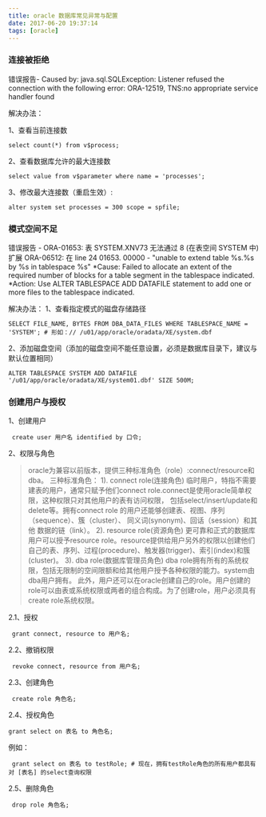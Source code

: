 ```yaml
---
title: oracle 数据库常见异常与配置
date: 2017-06-20 19:37:14
tags: [oracle]
---
```


### 连接被拒绝

错误报告-
Caused by: java.sql.SQLException: Listener refused the connection with the following error:
ORA-12519, TNS:no appropriate service handler found

解决办法：

1、查看当前连接数
```
select count(*) from v$process;
```
2、查看数据库允许的最大连接数
```
select value from v$parameter where name = 'processes';
```
3、修改最大连接数（重启生效）:
```
alter system set processes = 300 scope = spfile;
```

### 模式空间不足

错误报告 -
ORA-01653: 表 SYSTEM.XNV73 无法通过 8 (在表空间 SYSTEM 中) 扩展
ORA-06512: 在 line 24
01653. 00000 -  "unable to extend table %s.%s by %s in tablespace %s"
*Cause:    Failed to allocate an extent of the required number of blocks for
           a table segment in the tablespace indicated.
*Action:   Use ALTER TABLESPACE ADD DATAFILE statement to add one or more
           files to the tablespace indicated.


解决办法：
1、查看指定模式的磁盘存储路径
```
SELECT FILE_NAME, BYTES FROM DBA_DATA_FILES WHERE TABLESPACE_NAME = 'SYSTEM'; # 形如：// /u01/app/oracle/oradata/XE/system.dbf
```
2、添加磁盘空间（添加的磁盘空间不能任意设置，必须是数据库目录下，建议与默认位置相同）
```
ALTER TABLESPACE SYSTEM ADD DATAFILE '/u01/app/oracle/oradata/XE/system01.dbf' SIZE 500M;
```



### 创建用户与授权

1、创建用户
```
 create user 用户名 identified by 口令;
 ```
 2、权限与角色
 > oracle为兼容以前版本，提供三种标准角色（role）:connect/resource和dba。
 三种标准角色：
      1). connect role(连接角色)
      临时用户，特指不需要建表的用户，通常只赋予他们connect role.connect是使用oracle简单权限，这种权限只对其他用户的表有访问权限，
      包括select/insert/update和delete等。拥有connect role 的用户还能够创建表、视图、序列（sequence）、簇（cluster）、
      同义词(synonym)、回话（session）和其他  数据的链（link）。
      2). resource role(资源角色)
      更可靠和正式的数据库用户可以授予resource role。resource提供给用户另外的权限以创建他们自己的表、序列、过程(procedure)、触发器(trigger)、索引(index)和簇(cluster)。
      3). dba role(数据库管理员角色)
      dba role拥有所有的系统权限，包括无限制的空间限额和给其他用户授予各种权限的能力。system由dba用户拥有。
      此外，用户还可以在oracle创建自己的role。用户创建的role可以由表或系统权限或两者的组合构成。为了创建role，用户必须具有create role系统权限。

2.1、授权
```
 grant connect, resource to 用户名;
```
2.2、撤销权限

```
 revoke connect, resource from 用户名;
```
2.3、创建角色
```
 create role 角色名;
 ```
2.4、授权角色
```
grant select on 表名 to 角色名;
```
例如：
```
 grant select on 表名 to testRole; # 现在，拥有testRole角色的所有用户都具有对 [表名] 的select查询权限
 ```
2.5、删除角色
```
 drop role 角色名;
 ```
